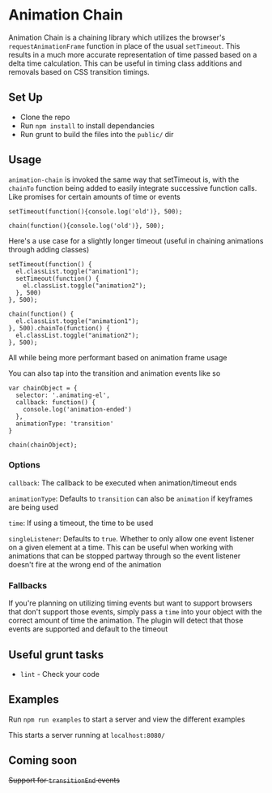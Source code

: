 # Animation Chain

Animation Chain is a chaining library which utilizes the browser's `requestAnimationFrame` function in place of the usual `setTimeout`. This results in a much more accurate representation of time passed based on a delta time calculation. This can be useful in timing class additions and removals based on CSS transition timings.

## Set Up ##
* Clone the repo
* Run `npm install` to install dependancies
* Run grunt to build the files into the `public/` dir

## Usage ##
`animation-chain` is invoked the same way that setTimeout is, with the `chainTo` function being added to easily integrate successive function calls. Like promises for certain amounts of time or events

```
setTimeout(function(){console.log('old')}, 500);
```
```
chain(function(){console.log('old')}, 500);
```

Here's a use case for a slightly longer timeout (useful in chaining animations through adding classes)

```
setTimeout(function() {
  el.classList.toggle("animation1");
  setTimeout(function() {
    el.classList.toggle("animation2");
  }, 500)
}, 500);
```
```
chain(function() {
  el.classList.toggle("animation1");
}, 500).chainTo(function() {
  el.classList.toggle("animation2");
}, 500);
```

All while being more performant based on animation frame usage

You can also tap into the transition and animation events like so

```
var chainObject = {
  selector: '.animating-el',
  callback: function() {
    console.log('animation-ended')
  },
  animationType: 'transition'
}

chain(chainObject);
```

### Options ###
`callback`: The callback to be executed when animation/timeout ends

`animationType`: Defaults to `transition` can also be `animation` if keyframes are being used

`time`: If using a timeout, the time to be used

`singleListener`: Defaults to `true`. Whether to only allow one event listener on a given element at a time. This can be useful when working with animations that can be stopped partway through so the event listener doesn't fire at the wrong end of the animation

### Fallbacks ###
If you're planning on utilizing timing events but want to support browsers that don't support those events, simply pass a `time` into your object with the correct amount of time the animation. The plugin will detect that those events are supported and default to the timeout

## Useful grunt tasks ##
* `lint` - Check your code

## Examples ##
Run `npm run examples` to start a server and view the different examples

This starts a server running at `localhost:8080/`

## Coming soon ##
~~Support for `transitionEnd` events~~
